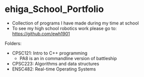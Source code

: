 # ehiga_School_Portfolio
- Collection of programs I have made during my time at school
- To see my high school robotics work please go to: https://github.com/ewh1901

Folders:
- CPSC121: Intro to C++ programming
  - PA8 is an in commandline version of battleship
- CPSC223: Algorithms and data structures
- ENSC482: Real-time Operating Systems
